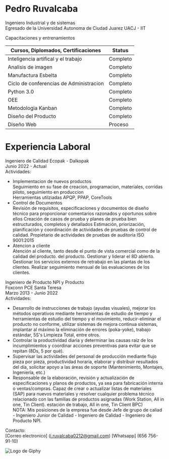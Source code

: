 # Pedro Ruvalcaba

Ingeniero Industrial y de sistemas  
Egresado de la Universidad Autonoma de Ciudad Juarez UACJ - IIT

Capacitaciones y entrenamientos  


| Cursos, Diplomados, Certificaciones     |   Status     |
|-----------------------------------------|--------------|
| Inteligencia artifical y el trabajo     |  Completo    |
| Analisis de imagen                      |  Completo    |
| Manufactura Esbelta                     |  Completo    |
| Ciclo de conferencias de Administracion |  Completo    |
| Python 3.0                              |  Completo    |
| OEE                                     |  Completo    |
| Metodologia Kanban                      |  Completo    |
| Diseño del Producto                     |  Completo    |
| Diseño Web                              |  Proceso     |



# Experiencia Laboral
Ingeniero de Calidad
Ecopak - Dalkopak  
Junio 2022 - Actual   
Actividades:  
* Implementacion de nuevos productos  
Seguimiento en su fase de creacion, programacion, materiales, corridas piloto, seguimiento en produccion  
Herramientas utilziadas APQP, PPAP, CoreTools  
* Control de Documentos  
Revisión de requisitos, especificaciones y documentos de diseño técnico para
proporcionar comentarios razonados y oportunos sobre ellos Creación de casos de prueba y planes de prueba bien estructurados, completos y detallados
Estimación, priorización, planificación y coordinación de actividades de pruebas de control de calidad.
Propietario de actividades de pruebas de auditoría ISO 9001:2015
* Atencion a cliente  
Atención al cliente, tanto desde el punto de vista comercial como de la calidad del producto.
del producto. Gestionar y liderar el 8D abierto. Gestionar los servicios externos de retrabajo en las plantas de los clientes. Realizar
seguimiento mensual de las evaluaciones de los clientes.  
  
Ingeniero de Producto NPI y Producto  
Foxconn PCE Santa Teresa  
Marzo 2013 - Junio 2022  
Actividades:  
* Desarrollo de instrucciones de trabajo (ayudas visuales), mejorar los métodos operativos mediante herramientas de estudio de tiempo y
herramientas de estudio del tiempo y el movimiento, reducir-eliminar el producto no conforme, utilizar sistemas de mejora continua
sistemas, implantar al máximo la eliminación de errores (poka-yoke), trabajo estándar,
5S's Limpieza Total, entre otros.
* Controlar la productividad diaria y determinar las causas raíz de los incumplimientos y coordinar
acciones preventivas para evitar que se repitan (8Ds, 5 por qué).
* Supervisar las actividades del personal de producción mediante flujo pieza por pieza, productividad horaria,
elaborar y distribuir resultados del día, solicitar apoyo a las áreas de soporte (Mantenimiento,
Montajes, Ingeniería, etc.)
* Responsable de la elaboración, revisión y actualización de especificaciones y planos de productos, ya sea para
fabricación interna o ventas/compras. Capaz de crear o actualizar listas de materiales (SAP) para nuevos
materiales y resolver cualquier problema técnico relacionado con las familias de productos asignadas (Work Station, All in one, Tin Client).
estación de trabajo, All in one, Tin Client BPC)  
NOTA: Mis posiciones de la empresa fue desde  Jefe de grupo de caliad - Ingeniero Junior de Calidad - Ingeniero de Calidad - Ingeniero de Producto NPI.  


Contacto:  
[Correo electronico] (i.ruvalcaba0212@gmail.com)
[Whatsapp] (656 756-91-10)


![Logo de Giphy](https://upload.wikimedia.org/wikipedia/commons/c/c3/Python-logo-notext.svg)